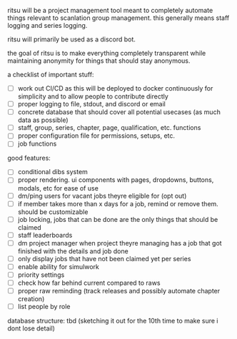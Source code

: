 ritsu will be a project management tool meant to completely automate things relevant to scanlation group management. this generally means staff logging and series logging.

ritsu will primarily be used as a discord bot.

the goal of ritsu is to make everything completely transparent while maintaining anonymity for things that should stay anonymous.

a checklist of important stuff:
- [ ] work out CI/CD as this will be deployed to docker continuously for simplicity and to allow people to contribute directly
- [ ] proper logging to file, stdout, and discord or email
- [ ] concrete database that should cover all potential usecases (as much data as possible)
- [ ] staff, group, series, chapter, page, qualification, etc. functions
- [ ] proper configuration file for permissions, setups, etc.
- [ ] job functions

good features:
- [ ] conditional dibs system
- [ ] proper rendering. ui components with pages, dropdowns, buttons, modals, etc for ease of use
- [ ] dm/ping users for vacant jobs theyre eligible for (opt out)
- [ ] if member takes more than x days for a job, remind or remove them. should be customizable
- [ ] job locking, jobs that can be done are the only things that should be claimed
- [ ] staff leaderboards
- [ ] dm project manager when project theyre managing has a job that got finished with the details and job done
- [ ] only display jobs that have not been claimed yet per series
- [ ] enable ability for simulwork
- [ ] priority settings
- [ ] check how far behind current compared to raws
- [ ] proper raw reminding (track releases and possibly automate chapter creation)
- [ ] list people by role

database structure:
tbd (sketching it out for the 10th time to make sure i dont lose detail)
